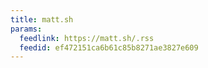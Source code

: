 ```yaml
---
title: matt.sh
params:
  feedlink: https://matt.sh/.rss
  feedid: ef472151ca6b61c85b8271ae3827e609
---
```

